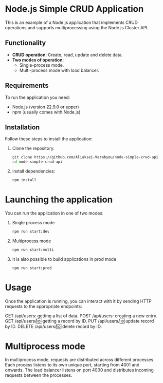 # Node.js Simple CRUD Application

This is an example of a Node.js application that implements CRUD operations and supports multiprocessing using the Node.js Cluster API.

## Functionality

- **CRUD operation**: Create, read, update and delete data.
- **Two modes of operation**:
  - Single-process mode.
  - Multi-process mode with load balancer.

## Requirements

To run the application you need:
- Node.js (version 22.9.0 or upper)
- npm (usually comes with Node.js)

## Installation

Follow these steps to install the application:

1. Clone the repository:
   ```bash
   git clone https://github.com/Aliaksei-Varabyou/node-simple-crud-api.git
   cd node-simple-crud-api
2. Install dependencies:
   ```bash
   npm install
# Launching the application

You can run the application in one of two modes:

1. Single process mode
   ```bash
   npm run start:dev
2. Multiprocess mode
   ```bash
   npm run start:multi
3. It is also possible to build applications in prod mode
   ```bash
   npm run start:prod
# Usage

Once the application is running, you can interact with it by sending HTTP requests to the appropriate endpoints:

GET /api/users: getting a list of data.
POST /api/users: creating a new entry.
GET /api/users/:id: getting a record by ID.
PUT /api/users/:id: update record by ID.
DELETE /api/users/:id: delete record by ID.

# Multiprocess mode

In multiprocess mode, requests are distributed across different processes. Each process listens to its own unique port, starting from 4001 and onwards. The load balancer listens on port 4000 and distributes incoming requests between the processes.
